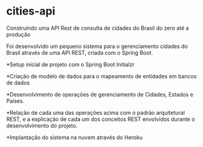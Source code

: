# cities-api
Construindo uma API Rest de consulta de cidades do Brasil do zero até a produção

Foi desenvolvido um pequeno sistema para o gerenciamento cidades do Brasil através de uma API REST, criada com o Spring Boot.

*Setup inicial de projeto com o Spring Boot Initialzr

*Criação de modelo de dados para o mapeamento de entidades em bancos de dados

*Desenvolvimento de operações de gerenciamento de Cidades, Estados e Países.

*Relação de cada uma das operações acima com o padrão arquitetural REST, e a explicação de cada um dos conceitos REST envolvidos durante o desenvolvimento do projeto.

*Implantação do sistema na nuvem através do Heroku
